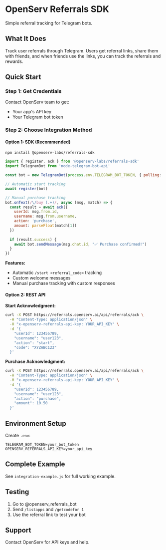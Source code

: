 # OpenServ Referrals SDK

Simple referral tracking for Telegram bots.

## What It Does

Track user referrals through Telegram. Users get referral links, share them with friends, and when friends use the links, you can track the referrals and rewards.

## Quick Start

### Step 1: Get Credentials
Contact OpenServ team to get:
- Your app's API key
- Your Telegram bot token

### Step 2: Choose Integration Method

#### Option 1: SDK (Recommended)

```bash
npm install @openserv-labs/referrals-sdk
```

```javascript
import { register, ack } from '@openserv-labs/referrals-sdk'
import TelegramBot from 'node-telegram-bot-api'

const bot = new TelegramBot(process.env.TELEGRAM_BOT_TOKEN, { polling: true })

// Automatic start tracking
await register(bot)

// Manual purchase tracking
bot.onText(/\/buy (.+)/, async (msg, match) => {
  const result = await ack({
    userId: msg.from.id,
    username: msg.from.username,
    action: 'purchase',
    amount: parseFloat(match[1])
  })
  
  if (result.success) {
    await bot.sendMessage(msg.chat.id, "✅ Purchase confirmed!")
  }
})
```

**Features:**
- Automatic `/start <referral_code>` tracking
- Custom welcome messages
- Manual purchase tracking with custom responses

#### Option 2: REST API

**Start Acknowledgment:**
```bash
curl -X POST https://referrals.openserv.ai/api/referrals/ack \
  -H "Content-Type: application/json" \
  -H "x-openserv-referrals-api-key: YOUR_API_KEY" \
  -d '{
    "userId": 123456789,
    "username": "user123",
    "action": "start",
    "code": "XYZABC123"
  }'
```

**Purchase Acknowledgment:**
```bash
curl -X POST https://referrals.openserv.ai/api/referrals/ack \
  -H "Content-Type: application/json" \
  -H "x-openserv-referrals-api-key: YOUR_API_KEY" \
  -d '{
    "userId": 123456789,
    "username": "user123",
    "action": "purchase",
    "amount": 10.50
  }'
```

## Environment Setup

Create `.env`:
```env
TELEGRAM_BOT_TOKEN=your_bot_token
OPENSERV_REFERRALS_API_KEY=your_api_key
```

## Complete Example

See `integration-example.js` for full working example.

## Testing

1. Go to @openserv_referrals_bot
2. Send `/listapps` and `/getcodefor 1`
3. Use the referral link to test your bot

## Support

Contact OpenServ for API keys and help. 